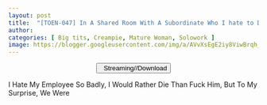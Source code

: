 ```yaml
---
layout: post
title:  "[TOEN-047] In A Shared Room With A Subordinate Who I hate to Die at A Hot Spring Inn On A Business Trip… A Beautiful Office Lady"
author: 
categories: [ Big tits, Creampie, Mature Woman, Solowork ]
image: https://blogger.googleusercontent.com/img/a/AVvXsEgE2iy8ViwBrqh_NXYjSg2iLkhfE7cqGSpgEeBtWoRtL2avJkxyuNvxJPvNUmV0IqLlkaOAWlRNQqcU_hr3-zMshNIu-kye-R1YmZHiT_JQqcNKtLKMn3NZ-yoK2aJcY55a5vAT8A_AEMIw7S_LkQmS_TdnQAI2l3ua8C0x62kaGvrVD7_lF9M-PXZC=s16000
---
```


<center>
<a href="/svr/toen-047">
<button class="btn btn-outline-dark py-2 px-5 d-block w-100 show-comments"><i class="fa fa-external-link"></i> &nbsp; Streaming//Download</button>
</a>
</center>

I Hate My Employee So Badly, I Would Rather Die Than Fuck Him, But To My Surprise, We Were

